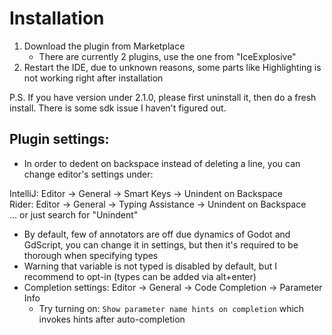 # Installation 

1. Download the plugin from Marketplace
    - There are currently 2 plugins, use the one from "IceExplosive"
2. Restart the IDE, due to unknown reasons, some parts like Highlighting is not working right after installation

P.S. If you have version under 2.1.0, please first uninstall it, then do a fresh install. There is some sdk issue I haven't figured out.

## Plugin settings:
- In order to dedent on backspace instead of deleting a line, you can change editor's settings under:

IntelliJ: Editor -> General -> Smart Keys -> Unindent on Backspace  
Rider: Editor -> General -> Typing Assistance -> Unindent on Backspace  
... or just search for "Unindent"

- By default, few of annotators are off due dynamics of Godot and GdScript, you can change it in settings, but then
  it's required to be thorough when specifying types
- Warning that variable is not typed is disabled by default, but I recommend to opt-in (types can be added via alt+enter)
- Completion settings: Editor -> General -> Code Completion -> Parameter Info
    - Try turning on: `Show parameter name hints on completion` which invokes hints after auto-completion
